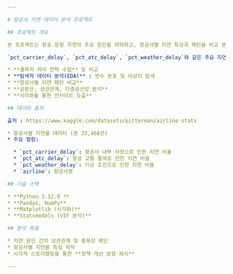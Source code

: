 ```yaml
---

# 항공사 지연 데이터 분석 프로젝트

## 프로젝트 개요

본 프로젝트는 항공 운항 지연의 주요 원인을 파악하고, 항공사별 지연 특성과 패턴을 비교 분석함으로써 **항공 지연 문제에 대한 데이터 기반 인사이트**를 도출하는 데 목적이 있다.

`pct_carrier_delay`, `pct_atc_delay`, `pct_weather_delay`와 같은 주요 지연 요인 데이터를 바탕으로 다음을 수행한다:

* **결측치 처리 전략 수립** 및 비교
* **탐색적 데이터 분석(EDA)** : 변수 분포 및 이상치 탐색
* **항공사별 지연 패턴 비교**
* **공분산, 상관관계, 다중공선성 분석**
* **시각화를 통한 인사이트 도출**

## 데이터 출처

출처 : https://www.kaggle.com/datasets/pitterman/airline-stats

* 항공사별 지연율 데이터 (총 33,468건)
* 주요 컬럼:

  * `pct_carrier_delay`: 항공사 내부 사정으로 인한 지연 비율
  * `pct_atc_delay`: 항공 교통 통제로 인한 지연 비율
  * `pct_weather_delay`: 기상 조건으로 인한 지연 비율
  * `airline`: 항공사명

## 기술 스택

* **Python 3.12.9 **
* **Pandas, NumPy**
* **Matplotlib (시각화)**
* **Statsmodels (VIF 분석)**

## 분석 목표

* 지연 원인 간의 상관관계 및 중복성 확인
* 항공사별 지연율 특성 파악
* 시각적 스토리텔링을 통한 **정책 개선 방향 제시**

---
```

